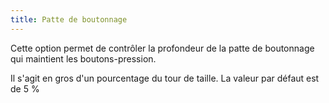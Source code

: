 ```yaml
---
title: Patte de boutonnage
---
```


Cette option permet de contrôler la profondeur de la patte de boutonnage qui maintient les boutons-pression.

Il s'agit en gros d'un pourcentage du tour de taille. La valeur par défaut est de 5 %
